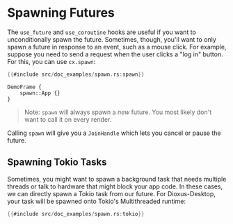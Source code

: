 # Spawning Futures

The `use_future` and `use_coroutine` hooks are useful if you want to unconditionally spawn the future. Sometimes, though, you'll want to only spawn a future in response to an event, such as a mouse click. For example, suppose you need to send a request when the user clicks a "log in" button. For this, you can use `cx.spawn`:

```rust
{{#include src/doc_examples/spawn.rs:spawn}}
```

```inject-dioxus
DemoFrame {
    spawn::App {}
}
```

> Note: `spawn` will always spawn a *new* future. You most likely don't want to call it on every render.

Calling `spawn` will give you a `JoinHandle` which lets you cancel or pause the future.

## Spawning Tokio Tasks

Sometimes, you might want to spawn a background task that needs multiple threads or talk to hardware that might block your app code. In these cases, we can directly spawn a Tokio task from our future. For Dioxus-Desktop, your task will be spawned onto Tokio's Multithreaded runtime:

```rust
{{#include src/doc_examples/spawn.rs:tokio}}
```
